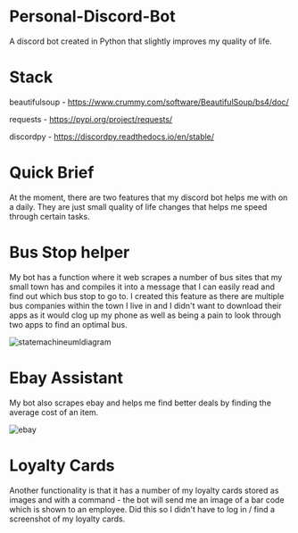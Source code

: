 # Personal-Discord-Bot
A discord bot created in Python that slightly improves my quality of life.

# Stack
beautifulsoup - https://www.crummy.com/software/BeautifulSoup/bs4/doc/

requests - https://pypi.org/project/requests/

discordpy - https://discordpy.readthedocs.io/en/stable/

# Quick Brief 

At the moment, there are two features that my discord bot helps me with on a daily. They are just small quality of life changes that helps me speed through certain tasks.

# Bus Stop helper

My bot has a function where it web scrapes a number of bus sites that my small town has and compiles it into a message that I can easily read and find out which bus stop to go to. I created this feature as there are multiple bus companies within the town I live in and I didn't want to download their apps as it would clog up my phone as well as being a pain to look through two apps to find an optimal bus.

![statemachineumldiagram](https://i.imgur.com/OMLpY85.jpg)

# Ebay Assistant
My bot also scrapes ebay and helps me find better deals by finding the average cost of an item. 

![ebay](https://i.imgur.com/lqSMAw7.png)

# Loyalty Cards

Another functionality is that it has a number of my loyalty cards stored as images and with a command - the bot will send me an image of a bar code which is shown to an employee. Did this so I didn't have to log in / find a screenshot of my loyalty cards.
